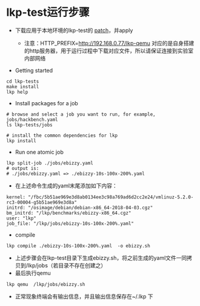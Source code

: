# lkp-test运行步骤
- 下载应用于本地环境的lkp-test的
[patch](https://github.com/openthos/kis-analysis/blob/master/doc/lkp-test-analysis/0001-Fix-the-bugs-of-lkp-test.patch)，并apply
  -  注意：HTTP_PREFIX=http://192.168.0.77/lkp-qemu 对应的是自身搭建的http服务器，用于运行过程中下载对应文件，所以请保证连接到实验室内部网络

- Getting started
```
cd lkp-tests
make install
lkp help
```
- Install packages for a job
```
# browse and select a job you want to run, for example, jobs/hackbench.yaml
ls lkp-tests/jobs
	
# install the common dependencies for lkp
lkp install
```
- Run one atomic job
```
lkp split-job ./jobs/ebizzy.yaml
# output is:
# ./jobs/ebizzy.yaml => ./ebizzy-10s-100x-200%.yaml
```
- 在上述命令生成的yaml末尾添加如下内容：
```
kernel: "/fbc/5b51ae969e3d8ab0134ee3c98a769ad6d2cc2e24/vmlinuz-5.2.0-rc3-00004-g5b51ae969e3d8a"
initrd: "/osimage/debian/debian-x86_64-2018-04-03.cgz"
bm_initrd: "/lkp/benchmarks/ebizzy-x86_64.cgz"
user: "lkp"
job_file: "/lkp/jobs/ebizzy-10s-100x-200%.yaml"
```
- compile 
```
lkp compile ./ebizzy-10s-100x-200%.yaml  -o ebizzy.sh
```
- 上述步骤会在lkp-test目录下生成ebizzy.sh，将之前生成的yaml文件一同拷贝到/lkp/jobs（若目录不存在创建之）
- 最后执行qemu
```
lkp qemu  /lkp/jobs/ebizzy.sh
```
- 正常现象终端会有输出信息，并且输出信息保存在~/.lkp 下
